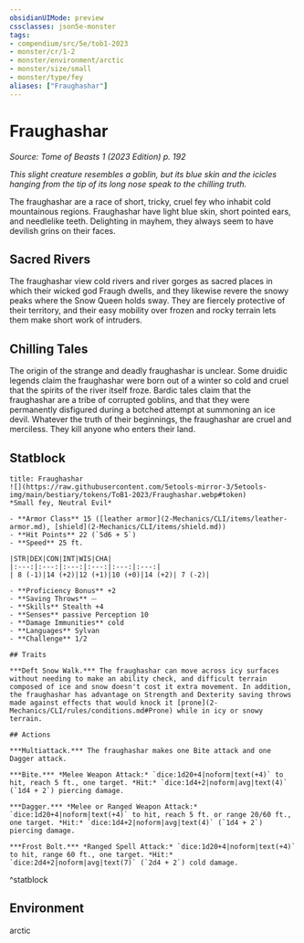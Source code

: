 ```yaml
---
obsidianUIMode: preview
cssclasses: json5e-monster
tags:
- compendium/src/5e/tob1-2023
- monster/cr/1-2
- monster/environment/arctic
- monster/size/small
- monster/type/fey
aliases: ["Fraughashar"]
---
```

# Fraughashar
*Source: Tome of Beasts 1 (2023 Edition) p. 192*  

*This slight creature resembles a goblin, but its blue skin and the icicles hanging from the tip of its long nose speak to the chilling truth.*

The fraughashar are a race of short, tricky, cruel fey who inhabit cold mountainous regions. Fraughashar have light blue skin, short pointed ears, and needlelike teeth. Delighting in mayhem, they always seem to have devilish grins on their faces.

## Sacred Rivers

The fraughashar view cold rivers and river gorges as sacred places in which their wicked god Fraugh dwells, and they likewise revere the snowy peaks where the Snow Queen holds sway. They are fiercely protective of their territory, and their easy mobility over frozen and rocky terrain lets them make short work of intruders.

## Chilling Tales

The origin of the strange and deadly fraughashar is unclear. Some druidic legends claim the fraughashar were born out of a winter so cold and cruel that the spirits of the river itself froze. Bardic tales claim that the fraughashar are a tribe of corrupted goblins, and that they were permanently disfigured during a botched attempt at summoning an ice devil. Whatever the truth of their beginnings, the fraughashar are cruel and merciless. They kill anyone who enters their land.

## Statblock

```ad-statblock
title: Fraughashar
![](https://raw.githubusercontent.com/5etools-mirror-3/5etools-img/main/bestiary/tokens/ToB1-2023/Fraughashar.webp#token)
*Small fey, Neutral Evil*

- **Armor Class** 15 ([leather armor](2-Mechanics/CLI/items/leather-armor.md), [shield](2-Mechanics/CLI/items/shield.md))
- **Hit Points** 22 (`5d6 + 5`)
- **Speed** 25 ft.

|STR|DEX|CON|INT|WIS|CHA|
|:---:|:---:|:---:|:---:|:---:|:---:|
| 8 (-1)|14 (+2)|12 (+1)|10 (+0)|14 (+2)| 7 (-2)|

- **Proficiency Bonus** +2
- **Saving Throws** ⏤
- **Skills** Stealth +4
- **Senses** passive Perception 10
- **Damage Immunities** cold
- **Languages** Sylvan
- **Challenge** 1/2

## Traits

***Deft Snow Walk.*** The fraughashar can move across icy surfaces without needing to make an ability check, and difficult terrain composed of ice and snow doesn't cost it extra movement. In addition, the fraughashar has advantage on Strength and Dexterity saving throws made against effects that would knock it [prone](2-Mechanics/CLI/rules/conditions.md#Prone) while in icy or snowy terrain.

## Actions

***Multiattack.*** The fraughashar makes one Bite attack and one Dagger attack.

***Bite.*** *Melee Weapon Attack:* `dice:1d20+4|noform|text(+4)` to hit, reach 5 ft., one target. *Hit:* `dice:1d4+2|noform|avg|text(4)` (`1d4 + 2`) piercing damage.

***Dagger.*** *Melee or Ranged Weapon Attack:* `dice:1d20+4|noform|text(+4)` to hit, reach 5 ft. or range 20/60 ft., one target. *Hit:* `dice:1d4+2|noform|avg|text(4)` (`1d4 + 2`) piercing damage.

***Frost Bolt.*** *Ranged Spell Attack:* `dice:1d20+4|noform|text(+4)` to hit, range 60 ft., one target. *Hit:* `dice:2d4+2|noform|avg|text(7)` (`2d4 + 2`) cold damage.
```
^statblock

## Environment

arctic